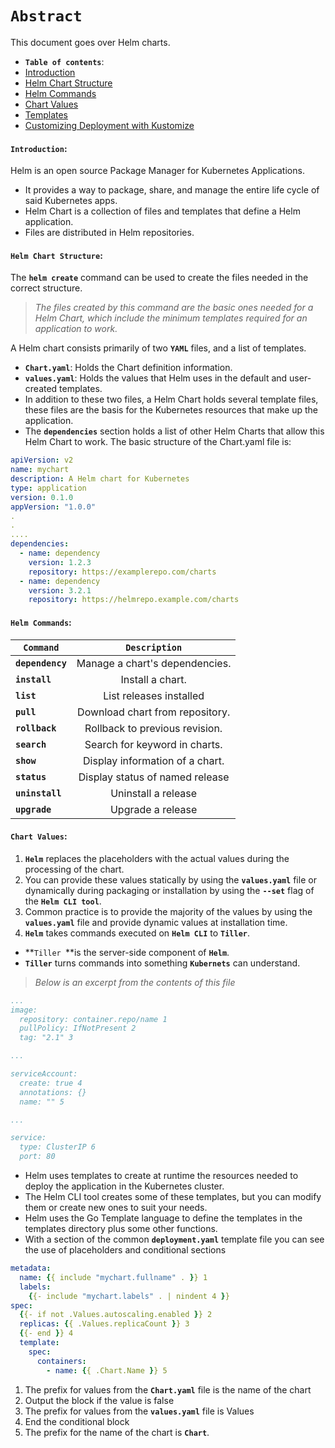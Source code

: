 
# **`Abstract`**

This document goes over Helm charts.
-  **`Table of contents`**:
  - [Introduction](#introduction)
  - [Helm Chart Structure](#helm-chart-structure)
  - [Helm Commands](#helm-commands)
  - [Chart Values](#chart-values)
  - [Templates](#templates)
  - [Customizing Deployment with Kustomize](#customizing-deployment-with-kustomize)

#### **`Introduction`:**
Helm is an open source Package Manager for Kubernetes Applications.
  - It provides a way to package, share, and manage the entire life cycle of said Kubernetes apps.
  - Helm Chart is a collection of files and templates that define a Helm application.
  - Files are distributed in Helm repositories.

#### **`Helm Chart Structure`:**

The **`helm create`** command can be used to create the files needed in the correct structure. 
> *The files created by this command are the basic ones needed for a Helm Chart, which include the minimum templates required for an application to work.*

A Helm chart consists primarily of two **`YAML`** files, and a list of templates.
- **`Chart.yaml`**: Holds the Chart definition information.
- **`values.yaml`**: Holds the values that Helm uses in the default and user-created templates.
- In addition to these two files, a Helm Chart holds several template files, these files are the basis for the Kubernetes resources that make up the application.
- The **`dependencies`** section holds a list of other Helm Charts that allow this Helm Chart to work.
The basic structure of the Chart.yaml file is:
```yaml
apiVersion: v2 
name: mychart 
description: A Helm chart for Kubernetes 
type: application 
version: 0.1.0 
appVersion: "1.0.0" 
.
.
....
dependencies: 
  - name: dependency 
    version: 1.2.3 
    repository: https://examplerepo.com/charts 
  - name: dependency
    version: 3.2.1
    repository: https://helmrepo.example.com/charts
```

#### **`Helm Commands`:**

|         **`Command`**  |     **`Description`**             | 
|------------------------|:---------------------------------:|  
| **`dependency`**       | Manage a chart's dependencies.    | 
| **`install`**          | Install a chart.                  |   
| **`list`**             | List releases installed           |
| **`pull`**             | Download chart from repository.   |
| **`rollback`**         | Rollback to previous revision.    | 
| **`search`**           | Search for keyword in charts.     | 
| **`show`**             | Display information of a chart.   |   
| **`status`**           | Display status of named release   |
| **`uninstall`**        | Uninstall a release               |
| **`upgrade`**          |Upgrade a release                  | 

#### **`Chart Values`:**
1. **`Helm`** replaces the placeholders with the actual values during the processing of the chart. 
2. You can provide these values statically by using the **`values.yaml`** file or dynamically during packaging or installation by using the **`--set`** flag of the **`Helm CLI tool`**.
3. Common practice is to provide the majority of the values by using the **`values.yaml`** file and provide dynamic values at installation time.
4. **`Helm`** takes commands executed on **`Helm CLI`** to **`Tiller`**.
  - **`Tiller `**is the server-side component of **`Helm`**.
  - **`Tiller`** turns commands into something **`Kubernets`** can understand.

> *Below is an excerpt from the contents of this file*
```yaml
...
image:
  repository: container.repo/name 1
  pullPolicy: IfNotPresent 2
  tag: "2.1" 3

...

serviceAccount:
  create: true 4
  annotations: {}
  name: "" 5

...

service:
  type: ClusterIP 6
  port: 80 
```
- Helm uses templates to create at runtime the resources needed to deploy the application in the Kubernetes cluster. 
- The Helm CLI tool creates some of these templates, but you can modify them or create new ones to suit your needs.
- Helm uses the Go Template language to define the templates in the templates directory plus some other functions.
- With a section of the common **`deployment.yaml`** template file you can see the use of placeholders and conditional sections

```yaml
metadata:
  name: {{ include "mychart.fullname" . }} 1
  labels:
    {{- include "mychart.labels" . | nindent 4 }}
spec:
  {{- if not .Values.autoscaling.enabled }} 2
  replicas: {{ .Values.replicaCount }} 3
  {{- end }} 4
  template:
    spec:
      containers:
        - name: {{ .Chart.Name }} 5
```

1. The prefix for values from the **`Chart.yaml`** file is the name of the chart
2. Output the block if the value is false
3. The prefix for values from the **`values.yaml`** file is Values
4. End the conditional block
5. The prefix for the name of the chart is **`Chart`**.











